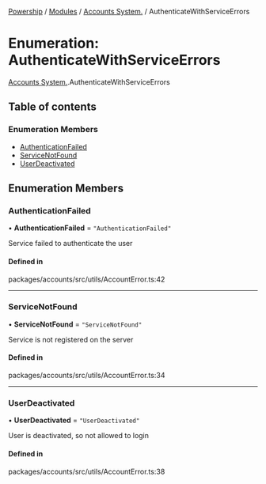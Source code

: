 [Powership](../README.md) / [Modules](../modules.md) / [Accounts System.](../modules/Accounts_System_.md) / AuthenticateWithServiceErrors

# Enumeration: AuthenticateWithServiceErrors

[Accounts System.](../modules/Accounts_System_.md).AuthenticateWithServiceErrors

## Table of contents

### Enumeration Members

- [AuthenticationFailed](Accounts_System_.AuthenticateWithServiceErrors.md#authenticationfailed)
- [ServiceNotFound](Accounts_System_.AuthenticateWithServiceErrors.md#servicenotfound)
- [UserDeactivated](Accounts_System_.AuthenticateWithServiceErrors.md#userdeactivated)

## Enumeration Members

### AuthenticationFailed

• **AuthenticationFailed** = ``"AuthenticationFailed"``

Service failed to authenticate the user

#### Defined in

packages/accounts/src/utils/AccountError.ts:42

___

### ServiceNotFound

• **ServiceNotFound** = ``"ServiceNotFound"``

Service is not registered on the server

#### Defined in

packages/accounts/src/utils/AccountError.ts:34

___

### UserDeactivated

• **UserDeactivated** = ``"UserDeactivated"``

User is deactivated, so not allowed to login

#### Defined in

packages/accounts/src/utils/AccountError.ts:38
